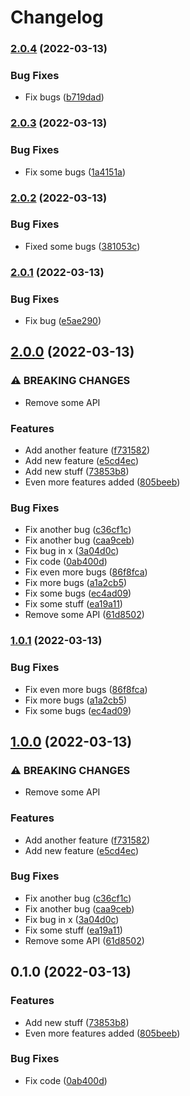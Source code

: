 # Changelog

### [2.0.4](https://github.com/jonyjalfon94/python-app/compare/v2.0.3...v2.0.4) (2022-03-13)


### Bug Fixes

* Fix bugs ([b719dad](https://github.com/jonyjalfon94/python-app/commit/b719dadd9cfee3a576bc9e179108a8b46f673a1e))

### [2.0.3](https://github.com/jonyjalfon94/python-app/compare/v2.0.2...v2.0.3) (2022-03-13)


### Bug Fixes

* Fix some bugs ([1a4151a](https://github.com/jonyjalfon94/python-app/commit/1a4151a4e2ed4e0f547b2a6ee4406f93b68541fc))

### [2.0.2](https://github.com/jonyjalfon94/python-app/compare/v2.0.1...v2.0.2) (2022-03-13)


### Bug Fixes

* Fixed some bugs ([381053c](https://github.com/jonyjalfon94/python-app/commit/381053c256683f3a41914d87e535cc38653e0735))

### [2.0.1](https://github.com/jonyjalfon94/python-app/compare/v2.0.0...v2.0.1) (2022-03-13)


### Bug Fixes

* Fix bug ([e5ae290](https://github.com/jonyjalfon94/python-app/commit/e5ae290c77b97981d97e6f2960e407d787219a70))

## [2.0.0](https://github.com/jonyjalfon94/python-app/compare/v1.0.1...v2.0.0) (2022-03-13)


### ⚠ BREAKING CHANGES

* Remove some API

### Features

* Add another feature ([f731582](https://github.com/jonyjalfon94/python-app/commit/f731582b32e11138c46b26edd0d2d9d2cc285ace))
* Add new feature ([e5cd4ec](https://github.com/jonyjalfon94/python-app/commit/e5cd4ecf861ce8aa7f2e4273027b7177eb5d4093))
* Add new stuff ([73853b8](https://github.com/jonyjalfon94/python-app/commit/73853b8480c359bc2cf3c06071d848435f9bfe75))
* Even more features added ([805beeb](https://github.com/jonyjalfon94/python-app/commit/805beeb3118d607e0ed2d8d0f20fa90c842f4f85))


### Bug Fixes

* Fix another bug ([c36cf1c](https://github.com/jonyjalfon94/python-app/commit/c36cf1c1d939e5fba9094de958aac290afe15c75))
* Fix another bug ([caa9ceb](https://github.com/jonyjalfon94/python-app/commit/caa9ceb25624a91dc02a294d04d329cea59df919))
* Fix bug in x ([3a04d0c](https://github.com/jonyjalfon94/python-app/commit/3a04d0cf765281f54e1a438c24258b6e063c61f5))
* Fix code ([0ab400d](https://github.com/jonyjalfon94/python-app/commit/0ab400dc33b8d919ca22ed64ce27811430e51be6))
* Fix even more bugs ([86f8fca](https://github.com/jonyjalfon94/python-app/commit/86f8fcab96a5d859e00df321a350110a89de1b01))
* Fix more bugs ([a1a2cb5](https://github.com/jonyjalfon94/python-app/commit/a1a2cb5d0ded9f131f0a5955b38a5f03fe4637d4))
* Fix some bugs ([ec4ad09](https://github.com/jonyjalfon94/python-app/commit/ec4ad096874813d2d61bafe8bbf4d22fdeca451a))
* Fix some stuff ([ea19a11](https://github.com/jonyjalfon94/python-app/commit/ea19a11d9a2565d8011ce4bbca84cc2e3f89f4c8))
* Remove some API ([61d8502](https://github.com/jonyjalfon94/python-app/commit/61d8502ee6a11a95151dd12e1ea806f375870802))

### [1.0.1](https://github.com/jonyjalfon94/python-app/compare/v1.0.0...v1.0.1) (2022-03-13)


### Bug Fixes

* Fix even more bugs ([86f8fca](https://github.com/jonyjalfon94/python-app/commit/86f8fcab96a5d859e00df321a350110a89de1b01))
* Fix more bugs ([a1a2cb5](https://github.com/jonyjalfon94/python-app/commit/a1a2cb5d0ded9f131f0a5955b38a5f03fe4637d4))
* Fix some bugs ([ec4ad09](https://github.com/jonyjalfon94/python-app/commit/ec4ad096874813d2d61bafe8bbf4d22fdeca451a))

## [1.0.0](https://github.com/jonyjalfon94/python-app/compare/v0.1.0...v1.0.0) (2022-03-13)


### ⚠ BREAKING CHANGES

* Remove some API

### Features

* Add another feature ([f731582](https://github.com/jonyjalfon94/python-app/commit/f731582b32e11138c46b26edd0d2d9d2cc285ace))
* Add new feature ([e5cd4ec](https://github.com/jonyjalfon94/python-app/commit/e5cd4ecf861ce8aa7f2e4273027b7177eb5d4093))


### Bug Fixes

* Fix another bug ([c36cf1c](https://github.com/jonyjalfon94/python-app/commit/c36cf1c1d939e5fba9094de958aac290afe15c75))
* Fix another bug ([caa9ceb](https://github.com/jonyjalfon94/python-app/commit/caa9ceb25624a91dc02a294d04d329cea59df919))
* Fix bug in x ([3a04d0c](https://github.com/jonyjalfon94/python-app/commit/3a04d0cf765281f54e1a438c24258b6e063c61f5))
* Fix some stuff ([ea19a11](https://github.com/jonyjalfon94/python-app/commit/ea19a11d9a2565d8011ce4bbca84cc2e3f89f4c8))
* Remove some API ([61d8502](https://github.com/jonyjalfon94/python-app/commit/61d8502ee6a11a95151dd12e1ea806f375870802))

## 0.1.0 (2022-03-13)


### Features

* Add new stuff ([73853b8](https://github.com/jonyjalfon94/python-app/commit/73853b8480c359bc2cf3c06071d848435f9bfe75))
* Even more features added ([805beeb](https://github.com/jonyjalfon94/python-app/commit/805beeb3118d607e0ed2d8d0f20fa90c842f4f85))


### Bug Fixes

* Fix code ([0ab400d](https://github.com/jonyjalfon94/python-app/commit/0ab400dc33b8d919ca22ed64ce27811430e51be6))

